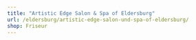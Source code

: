 ```yaml
---
title: "Artistic Edge Salon & Spa of Eldersburg"
url: /eldersburg/artistic-edge-salon-und-spa-of-eldersburg/
shop: Friseur
---
```

